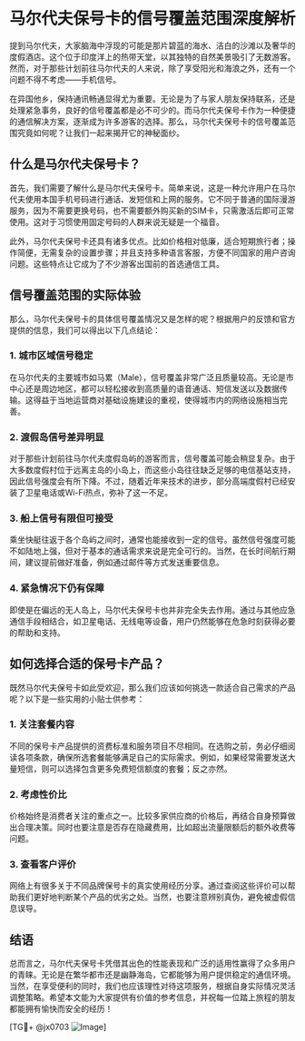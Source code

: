 # 马尔代夫保号卡的信号覆盖范围深度解析

提到马尔代夫，大家脑海中浮现的可能是那片碧蓝的海水、洁白的沙滩以及奢华的度假酒店。这个位于印度洋上的热带天堂，以其独特的自然美景吸引了无数游客。然而，对于那些计划前往马尔代夫的人来说，除了享受阳光和海浪之外，还有一个问题不得不考虑——手机信号。

在异国他乡，保持通讯畅通显得尤为重要。无论是为了与家人朋友保持联系，还是处理紧急事务，良好的信号覆盖都是必不可少的。而马尔代夫保号卡作为一种便捷的通信解决方案，逐渐成为许多游客的选择。那么，马尔代夫保号卡的信号覆盖范围究竟如何呢？让我们一起来揭开它的神秘面纱。

## 什么是马尔代夫保号卡？

首先，我们需要了解什么是马尔代夫保号卡。简单来说，这是一种允许用户在马尔代夫使用本国手机号码进行通话、发短信和上网的服务。它不同于普通的国际漫游服务，因为不需要更换号码，也不需要额外购买新的SIM卡，只需激活后即可正常使用。这对于习惯使用固定号码的人群来说无疑是一个福音。

此外，马尔代夫保号卡还具有诸多优点。比如价格相对低廉，适合短期旅行者；操作简便，无需复杂的设置步骤；并且支持多种语言客服，方便不同国家的用户咨询问题。这些特点让它成为了不少游客出国前的首选通信工具。

## 信号覆盖范围的实际体验

那么，马尔代夫保号卡的具体信号覆盖情况又是怎样的呢？根据用户的反馈和官方提供的信息，我们可以得出以下几点结论：

### 1. 城市区域信号稳定

在马尔代夫的主要城市如马累（Male），信号覆盖非常广泛且质量较高。无论是市中心还是周边地区，都可以轻松接收到高质量的语音通话、短信发送以及数据传输。这得益于当地运营商对基础设施建设的重视，使得城市内的网络设施相当完善。

### 2. 渡假岛信号差异明显

对于那些计划前往马尔代夫度假岛屿的游客而言，信号覆盖可能会稍显复杂。由于大多数度假村位于远离主岛的小岛上，而这些小岛往往缺乏足够的电信基站支持，因此信号强度会有所下降。不过，随着近年来技术的进步，部分高端度假村已经安装了卫星电话或Wi-Fi热点，弥补了这一不足。

### 3. 船上信号有限但可接受

乘坐快艇往返于各个岛屿之间时，通常也能接收到一定的信号。虽然信号强度可能不如陆地上强，但对于基本的通话需求来说是完全可行的。当然，在长时间航行期间，建议提前做好准备，例如通过邮件等方式发送重要信息。

### 4. 紧急情况下仍有保障

即使是在偏远的无人岛上，马尔代夫保号卡也并非完全失去作用。通过与其他应急通信手段相结合，如卫星电话、无线电等设备，用户仍然能够在危急时刻获得必要的帮助和支持。

## 如何选择合适的保号卡产品？

既然马尔代夫保号卡如此受欢迎，那么我们应该如何挑选一款适合自己需求的产品呢？以下是一些实用的小贴士供参考：

### 1. 关注套餐内容

不同的保号卡产品提供的资费标准和服务项目不尽相同。在选购之前，务必仔细阅读各项条款，确保所选套餐能够满足自己的实际需求。例如，如果经常需要发送大量短信，则可以选择包含更多免费短信额度的套餐；反之亦然。

### 2. 考虑性价比

价格始终是消费者关注的重点之一。比较多家供应商的价格后，再结合自身预算做出合理决策。同时也要注意是否存在隐藏费用，比如超出流量限额后的额外收费等问题。

### 3. 查看客户评价

网络上有很多关于不同品牌保号卡的真实使用经历分享。通过查阅这些评价可以帮助我们更好地判断某个产品的优劣之处。当然，也要注意辨别真伪，避免被虚假信息误导。

## 结语

总而言之，马尔代夫保号卡凭借其出色的性能表现和广泛的适用性赢得了众多用户的青睐。无论是在繁华都市还是幽静海岛，它都能够为用户提供稳定的通信环境。当然，在享受便利的同时，我们也应该理性对待这项服务，根据自身实际情况灵活调整策略。希望本文能为大家提供有价值的参考信息，并祝每一位踏上旅程的朋友都能拥有愉快而安全的经历！

[TG💪+ @jx0703 ![Image](https://github.com/user-attachments/assets/dbca1d08-cadb-493c-b0ec-ad6f7a83f270)]